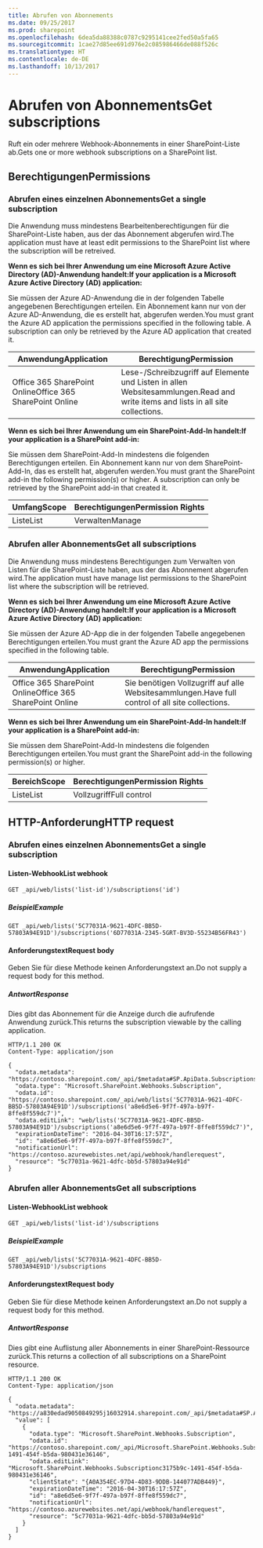 ```yaml
---
title: Abrufen von Abonnements
ms.date: 09/25/2017
ms.prod: sharepoint
ms.openlocfilehash: 6dea5da88388c0787c9295141cee2fed50a5fa65
ms.sourcegitcommit: 1cae27d85ee691d976e2c085986466de088f526c
ms.translationtype: HT
ms.contentlocale: de-DE
ms.lasthandoff: 10/13/2017
---
```

# <a name="get-subscriptions"></a><span data-ttu-id="f3f51-102">Abrufen von Abonnements</span><span class="sxs-lookup"><span data-stu-id="f3f51-102">Get subscriptions</span></span>

<span data-ttu-id="f3f51-103">Ruft ein oder mehrere Webhook-Abonnements in einer SharePoint-Liste ab.</span><span class="sxs-lookup"><span data-stu-id="f3f51-103">Gets one or more webhook subscriptions on a SharePoint list.</span></span>

## <a name="permissions"></a><span data-ttu-id="f3f51-104">Berechtigungen</span><span class="sxs-lookup"><span data-stu-id="f3f51-104">Permissions</span></span>

### <a name="get-a-single-subscription"></a><span data-ttu-id="f3f51-105">Abrufen eines einzelnen Abonnements</span><span class="sxs-lookup"><span data-stu-id="f3f51-105">Get a single subscription</span></span>

<span data-ttu-id="f3f51-106">Die Anwendung muss mindestens Bearbeitenberechtigungen für die SharePoint-Liste haben, aus der das Abonnement abgerufen wird.</span><span class="sxs-lookup"><span data-stu-id="f3f51-106">The application must have at least edit permissions to the SharePoint list where the subscription will be retreived.</span></span>

<span data-ttu-id="f3f51-107">**Wenn es sich bei Ihrer Anwendung um eine Microsoft Azure Active Directory (AD)-Anwendung handelt:**</span><span class="sxs-lookup"><span data-stu-id="f3f51-107">**If your application is a Microsoft Azure Active Directory (AD) application:**</span></span>

<span data-ttu-id="f3f51-p101">Sie müssen der Azure AD-Anwendung die in der folgenden Tabelle angegebenen Berechtigungen erteilen. Ein Abonnement kann nur von der Azure AD-Anwendung, die es erstellt hat, abgerufen werden.</span><span class="sxs-lookup"><span data-stu-id="f3f51-p101">You must grant the Azure AD application the permissions specified in the following table. A subscription can only be retrieved by the Azure AD application that created it.</span></span> 

<span data-ttu-id="f3f51-110">Anwendung</span><span class="sxs-lookup"><span data-stu-id="f3f51-110">Application</span></span> | <span data-ttu-id="f3f51-111">Berechtigung</span><span class="sxs-lookup"><span data-stu-id="f3f51-111">Permission</span></span> 
------------|------------
<span data-ttu-id="f3f51-112">Office 365 SharePoint Online</span><span class="sxs-lookup"><span data-stu-id="f3f51-112">Office 365 SharePoint Online</span></span>|<span data-ttu-id="f3f51-113">Lese-/Schreibzugriff auf Elemente und Listen in allen Websitesammlungen.</span><span class="sxs-lookup"><span data-stu-id="f3f51-113">Read and write items and lists in all site collections.</span></span>

<span data-ttu-id="f3f51-114">**Wenn es sich bei Ihrer Anwendung um ein SharePoint-Add-In handelt:**</span><span class="sxs-lookup"><span data-stu-id="f3f51-114">**If your application is a SharePoint add-in:**</span></span>

<span data-ttu-id="f3f51-p102">Sie müssen dem SharePoint-Add-In mindestens die folgenden Berechtigungen erteilen. Ein Abonnement kann nur von dem SharePoint-Add-In, das es erstellt hat, abgerufen werden.</span><span class="sxs-lookup"><span data-stu-id="f3f51-p102">You must grant the SharePoint add-in the following permission(s) or higher. A subscription can only be retrieved by the SharePoint add-in that created it.</span></span> 

<span data-ttu-id="f3f51-117">Umfang</span><span class="sxs-lookup"><span data-stu-id="f3f51-117">Scope</span></span> | <span data-ttu-id="f3f51-118">Berechtigungen</span><span class="sxs-lookup"><span data-stu-id="f3f51-118">Permission Rights</span></span> 
------|------------
<span data-ttu-id="f3f51-119">Liste</span><span class="sxs-lookup"><span data-stu-id="f3f51-119">List</span></span>|<span data-ttu-id="f3f51-120">Verwalten</span><span class="sxs-lookup"><span data-stu-id="f3f51-120">Manage</span></span>

### <a name="get-all-subscriptions"></a><span data-ttu-id="f3f51-121">Abrufen aller Abonnements</span><span class="sxs-lookup"><span data-stu-id="f3f51-121">Get all subscriptions</span></span>

<span data-ttu-id="f3f51-122">Die Anwendung muss mindestens Berechtigungen zum Verwalten von Listen für die SharePoint-Liste haben, aus der das Abonnement abgerufen wird.</span><span class="sxs-lookup"><span data-stu-id="f3f51-122">The application must have manage list permissions to the SharePoint list where the subscription will be retrieved.</span></span>

<span data-ttu-id="f3f51-123">**Wenn es sich bei Ihrer Anwendung um eine Microsoft Azure Active Directory (AD)-Anwendung handelt:**</span><span class="sxs-lookup"><span data-stu-id="f3f51-123">**If your application is a Microsoft Azure Active Directory (AD) application:**</span></span>

<span data-ttu-id="f3f51-124">Sie müssen der Azure AD-App die in der folgenden Tabelle angegebenen Berechtigungen erteilen.</span><span class="sxs-lookup"><span data-stu-id="f3f51-124">You must grant the Azure AD app the permissions specified in the following table.</span></span> 

<span data-ttu-id="f3f51-125">Anwendung</span><span class="sxs-lookup"><span data-stu-id="f3f51-125">Application</span></span> | <span data-ttu-id="f3f51-126">Berechtigung</span><span class="sxs-lookup"><span data-stu-id="f3f51-126">Permission</span></span> 
------------|------------
<span data-ttu-id="f3f51-127">Office 365 SharePoint Online</span><span class="sxs-lookup"><span data-stu-id="f3f51-127">Office 365 SharePoint Online</span></span>|<span data-ttu-id="f3f51-128">Sie benötigen Vollzugriff auf alle Websitesammlungen.</span><span class="sxs-lookup"><span data-stu-id="f3f51-128">Have full control of all site collections.</span></span>

<span data-ttu-id="f3f51-129">**Wenn es sich bei Ihrer Anwendung um ein SharePoint-Add-In handelt:**</span><span class="sxs-lookup"><span data-stu-id="f3f51-129">**If your application is a SharePoint add-in:**</span></span>

<span data-ttu-id="f3f51-130">Sie müssen dem SharePoint-Add-In mindestens die folgenden Berechtigungen erteilen.</span><span class="sxs-lookup"><span data-stu-id="f3f51-130">You must grant the SharePoint add-in the following permission(s) or higher.</span></span> 

<span data-ttu-id="f3f51-131">Bereich</span><span class="sxs-lookup"><span data-stu-id="f3f51-131">Scope</span></span> | <span data-ttu-id="f3f51-132">Berechtigungen</span><span class="sxs-lookup"><span data-stu-id="f3f51-132">Permission Rights</span></span> 
------|------------
<span data-ttu-id="f3f51-133">Liste</span><span class="sxs-lookup"><span data-stu-id="f3f51-133">List</span></span>|<span data-ttu-id="f3f51-134">Vollzugriff</span><span class="sxs-lookup"><span data-stu-id="f3f51-134">Full control</span></span>

## <a name="http-request"></a><span data-ttu-id="f3f51-135">HTTP-Anforderung</span><span class="sxs-lookup"><span data-stu-id="f3f51-135">HTTP request</span></span>

### <a name="get-a-single-subscription"></a><span data-ttu-id="f3f51-136">Abrufen eines einzelnen Abonnements</span><span class="sxs-lookup"><span data-stu-id="f3f51-136">Get a single subscription</span></span>

#### <a name="list-webhook"></a><span data-ttu-id="f3f51-137">Listen-Webhook</span><span class="sxs-lookup"><span data-stu-id="f3f51-137">List webhook</span></span>
```
GET _api/web/lists('list-id')/subscriptions('id')
```

##### <a name="example"></a><span data-ttu-id="f3f51-138">Beispiel</span><span class="sxs-lookup"><span data-stu-id="f3f51-138">Example</span></span>

```http
GET _api/web/lists('5C77031A-9621-4DFC-BB5D-57803A94E91D')/subscriptions('6D77031A-2345-5GRT-BV3D-55234B56FR43')
```

#### <a name="request-body"></a><span data-ttu-id="f3f51-139">Anforderungstext</span><span class="sxs-lookup"><span data-stu-id="f3f51-139">Request body</span></span>

<span data-ttu-id="f3f51-140">Geben Sie für diese Methode keinen Anforderungstext an.</span><span class="sxs-lookup"><span data-stu-id="f3f51-140">Do not supply a request body for this method.</span></span>

##### <a name="response"></a><span data-ttu-id="f3f51-141">Antwort</span><span class="sxs-lookup"><span data-stu-id="f3f51-141">Response</span></span>

<span data-ttu-id="f3f51-142">Dies gibt das Abonnement für die Anzeige durch die aufrufende Anwendung zurück.</span><span class="sxs-lookup"><span data-stu-id="f3f51-142">This returns the subscription viewable by the calling application.</span></span>

```http
HTTP/1.1 200 OK
Content-Type: application/json

{
  "odata.metadata": "https://contoso.sharepoint.com/_api/$metadata#SP.ApiData.Subscriptions/@Element",
  "odata.type": "Microsoft.SharePoint.Webhooks.Subscription",
  "odata.id": "https://contoso.sharepoint.com/_api/web/lists('5C77031A-9621-4DFC-BB5D-57803A94E91D')/subscriptions('a8e6d5e6-9f7f-497a-b97f-8ffe8f559dc7')",
  "odata.editLink": "web/lists('5C77031A-9621-4DFC-BB5D-57803A94E91D')/subscriptions('a8e6d5e6-9f7f-497a-b97f-8ffe8f559dc7')",
  "expirationDateTime": "2016-04-30T16:17:57Z",
  "id": "a8e6d5e6-9f7f-497a-b97f-8ffe8f559dc7",
  "notificationUrl": "https://contoso.azurewebistes.net/api/webhook/handlerequest",
  "resource": "5c77031a-9621-4dfc-bb5d-57803a94e91d"
}
```

### <a name="get-all-subscriptions"></a><span data-ttu-id="f3f51-143">Abrufen aller Abonnements</span><span class="sxs-lookup"><span data-stu-id="f3f51-143">Get all subscriptions</span></span>

#### <a name="list-webhook"></a><span data-ttu-id="f3f51-144">Listen-Webhook</span><span class="sxs-lookup"><span data-stu-id="f3f51-144">List webhook</span></span>
```
GET _api/web/lists('list-id')/subscriptions
```

##### <a name="example"></a><span data-ttu-id="f3f51-145">Beispiel</span><span class="sxs-lookup"><span data-stu-id="f3f51-145">Example</span></span>

```http
GET _api/web/lists('5C77031A-9621-4DFC-BB5D-57803A94E91D')/subscriptions
```

#### <a name="request-body"></a><span data-ttu-id="f3f51-146">Anforderungstext</span><span class="sxs-lookup"><span data-stu-id="f3f51-146">Request body</span></span>

<span data-ttu-id="f3f51-147">Geben Sie für diese Methode keinen Anforderungstext an.</span><span class="sxs-lookup"><span data-stu-id="f3f51-147">Do not supply a request body for this method.</span></span>

##### <a name="response"></a><span data-ttu-id="f3f51-148">Antwort</span><span class="sxs-lookup"><span data-stu-id="f3f51-148">Response</span></span>

<span data-ttu-id="f3f51-149">Dies gibt eine Auflistung aller Abonnements in einer SharePoint-Ressource zurück.</span><span class="sxs-lookup"><span data-stu-id="f3f51-149">This returns a collection of all subscriptions on a SharePoint resource.</span></span> 

```http
HTTP/1.1 200 OK
Content-Type: application/json

{
  "odata.metadata": "https://a830edad9050849295j16032914.sharepoint.com/_api/$metadata#SP.ApiData.Subscriptions",
  "value": [
    {
      "odata.type": "Microsoft.SharePoint.Webhooks.Subscription",
      "odata.id": "https://contoso.sharepoint.com/_api/Microsoft.SharePoint.Webhooks.Subscriptionc3175b9c-1491-454f-b5da-980431e36146",
      "odata.editLink": "Microsoft.SharePoint.Webhooks.Subscriptionc3175b9c-1491-454f-b5da-980431e36146",
      "clientState": "{A0A354EC-97D4-4D83-9DDB-144077ADB449}",
      "expirationDateTime": "2016-04-30T16:17:57Z",
      "id": "a8e6d5e6-9f7f-497a-b97f-8ffe8f559dc7",
      "notificationUrl": "https://contoso.azurewebsites.net/api/webhook/handlerequest",
      "resource": "5c77031a-9621-4dfc-bb5d-57803a94e91d"
    }
  ]
}
```
